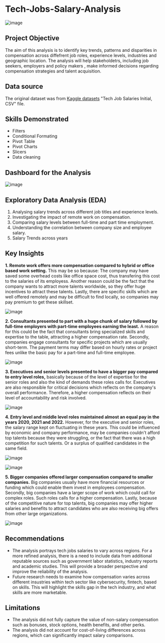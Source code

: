 # Tech-Jobs-Salary-Analysis

![image](https://github.com/Winnykinyumu/Tech-Jobs-Salary-Analysis/assets/124139386/222450fb-e566-44f5-8000-c851c1d0dfec)

## Project Objective
The aim of this analysis is to identify key trends, patterns and disparities in compensation across diffefrent job roles, experience levels, industries and geographic location.
The analysis will help stakeholdetrs, including job seekers, employers and policy makers , make informed decisions regarding compensation strategies and talent acquisition.

## Data source
The original dataset was from [Kaggle datasets](https://www.kaggle.com/datasets?fileType=csv) "Tech Job Salaries Initial, CSV" file.

## Skills Demonstrated
- Filters
- Conditional Formating
- Pivot Table
- Pivot Charts
- Slicers
- Data cleaning

## Dashboard for the Analysis

![image](https://github.com/Winnykinyumu/Tech-Jobs-Salary-Analysis/assets/124139386/610d9dff-f672-481f-8485-abcc3626d32b)

## Exploratory Data Analysis (EDA)

1. Analysing salary trends across different job titles and experience levels.						
2. Investigating the impact of remote work on compensation.						
3. Comparing salary levels between full-time and part time employment.						
4. Understanding the correlation between company size and employee salary.						
5. Salary Trends across years						

## Key Insights

**1. Remote work offers more compensation compared to hybrid or office based work setting.** This may be so because: The company may have saved some overhead costs like office space           cost, thus transfering this cost to the salaries of its employess. Another reason could be the fact that the company wants to attract more talents worldwide, so they offer huge           incentives to attract these talents. Lastly, there are specific skills which are well offered remotely and may be difficult to find locally, so companies may pay premium to get           these skillset.

![image](https://github.com/Winnykinyumu/Tech-Jobs-Salary-Analysis/assets/124139386/4f302376-2759-4979-acf3-a31a2772b91d)

**2. Consultants presented to part with a huge chunk of salary followed by full-time employers with part-time employees earning the least.** A reason for this could be the fact that consultants bring specialized skills and expertise to the table, attracting a higher compensation rate. Secondly, companies engage consultants for specific projects which are usually short-term. The payment terms may differ based on hourly rates or project fees unlike the basic pay for a part-time and full-time employee.

![image](https://github.com/Winnykinyumu/Tech-Jobs-Salary-Analysis/assets/124139386/582f88df-42c9-4673-8aa7-f91b3e8807f8)

**3. Executives and senior levels presented to have a bigger pay compared to entry level roles,** basically because of the level of expertise for the senior roles and also the kind of demands these roles calls for. Executives are also responsible for critical decisions which reflects on the company's overall performance. Therefore, a higher compensation reflects on their level of accountability and risk involved.

  ![image](https://github.com/Winnykinyumu/Tech-Jobs-Salary-Analysis/assets/124139386/5acf22c3-dc0d-4f3a-b683-9d94d4efb846)

**4. Entry level and middle level roles maintained almost an equal pay in the years 2020, 2021 and 2022.** However, for the executive and senior roles, the salary range kept on fluctuating in these years. This could be influenced by economic and company performance, may be companies couldn't afford top talents because they were struggling, or the fact that there was a high competition for such talents. Or a surplus of qualified candidates in the same field.

![image](https://github.com/Winnykinyumu/Tech-Jobs-Salary-Analysis/assets/124139386/7e467305-f789-4d08-8db2-1d1141565f75) 

![image](https://github.com/Winnykinyumu/Tech-Jobs-Salary-Analysis/assets/124139386/a08dbf33-a829-4eee-a322-50dbaec4f6c3)

**5. Bigger companies offered larger compensation compared to smaller companies.** Big companies usually have more financial resources or funding which could enable them invest in employees compensation. Secondly, big companies have a larger scope of work which could call for complex roles. Such roles calls for a higher compensation. Lastly, because of the competitive nature for top talents, big companies may offer higher salaries and benefits to attract candidates who are also receiving big offers from other large organizations.

![image](https://github.com/Winnykinyumu/Tech-Jobs-Salary-Analysis/assets/124139386/936ef39a-4241-42d0-bf2f-a37f3acffe8f)

## Recommendations
- The analysis portrays tech jobs salaries to vary across regions. For a more refined analysis, there is a need to include data from additional reputable sources such as government labor statistics, industry reports and academic studies. This will provide a broader perspective and improve the reliability of the analysis.
- Future research needs to examine how compensation varies across different insustries within tech sector like cybersecurity, fintech, based on skills. This will highlight the skills gap in the tech industry, and what skills are more marketable.

## Limitations
- The analysis did not fully capture the value of non-salary compensation such as bonuses, stock options, health benefits, and other perks.
- The analysis did not account for cost-of-living differences across regions, which can significantly impact salary comparisons.
















  


   






